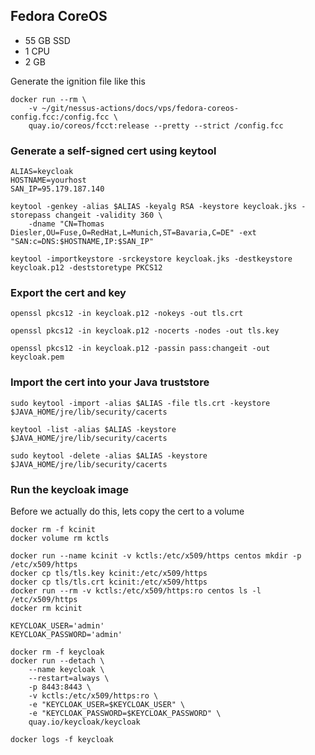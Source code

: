## Fedora CoreOS

* 55 GB SSD
* 1 CPU
* 2 GB 

Generate the ignition file like this

```
docker run --rm \
    -v ~/git/nessus-actions/docs/vps/fedora-coreos-config.fcc:/config.fcc \
    quay.io/coreos/fcct:release --pretty --strict /config.fcc
```

### Generate a self-signed cert using keytool

```
ALIAS=keycloak
HOSTNAME=yourhost
SAN_IP=95.179.187.140

keytool -genkey -alias $ALIAS -keyalg RSA -keystore keycloak.jks -storepass changeit -validity 360 \
    -dname "CN=Thomas Diesler,OU=Fuse,O=RedHat,L=Munich,ST=Bavaria,C=DE" -ext "SAN:c=DNS:$HOSTNAME,IP:$SAN_IP"

keytool -importkeystore -srckeystore keycloak.jks -destkeystore keycloak.p12 -deststoretype PKCS12
```

### Export the cert and key

```
openssl pkcs12 -in keycloak.p12 -nokeys -out tls.crt

openssl pkcs12 -in keycloak.p12 -nocerts -nodes -out tls.key

openssl pkcs12 -in keycloak.p12 -passin pass:changeit -out keycloak.pem
```

### Import the cert into your Java truststore

```
sudo keytool -import -alias $ALIAS -file tls.crt -keystore $JAVA_HOME/jre/lib/security/cacerts

keytool -list -alias $ALIAS -keystore $JAVA_HOME/jre/lib/security/cacerts

sudo keytool -delete -alias $ALIAS -keystore $JAVA_HOME/jre/lib/security/cacerts
```

### Run the keycloak image
    
Before we actually do this, lets copy the cert to a volume

```
docker rm -f kcinit
docker volume rm kctls

docker run --name kcinit -v kctls:/etc/x509/https centos mkdir -p /etc/x509/https
docker cp tls/tls.key kcinit:/etc/x509/https
docker cp tls/tls.crt kcinit:/etc/x509/https
docker run --rm -v kctls:/etc/x509/https:ro centos ls -l /etc/x509/https
docker rm kcinit
```

```
KEYCLOAK_USER='admin'
KEYCLOAK_PASSWORD='admin'

docker rm -f keycloak
docker run --detach \
    --name keycloak \
    --restart=always \
    -p 8443:8443 \
    -v kctls:/etc/x509/https:ro \
    -e "KEYCLOAK_USER=$KEYCLOAK_USER" \
    -e "KEYCLOAK_PASSWORD=$KEYCLOAK_PASSWORD" \
    quay.io/keycloak/keycloak 

docker logs -f keycloak
```

